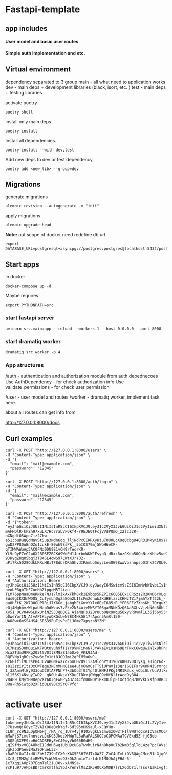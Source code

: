 # Fastapi-template

## app includes 
#### User model and basic user routes
#### Simple auth implementation and etc.


## Virtual environment
dependency separated to 3 group
main - all what need to application works
dev  - main deps + development libraries (black, isort, etc. )
test - main deps + testing libraries

activate poetry
```shell
poetry shell
```
install only main deps
```shell
poetry install
```

Install all dependencies.
```shell
poetry install --with dev,test
```

Add new deps to dev or test dependency.
```shell
poetry add <new_lib> --group=dev
```




## Migrations 
generate migrations

```shell
alembic revision --autogenerate -m "init"
```

apply migrations 
```shell
alembic upgrade head
```
**Note:**
out scope of docker need redefine db url
```shell
export DATABASE_URL=postgresql+asyncpg://postgres:postgres@localhost:5432/postgres
```


## Start apps
in docker 
```shell
docker-compose up -d
```

Maybe requires 
```shell
export PYTHONPATH=src
```

### start fastapi server
```shell
uvicorn src.main:app --reload --workers 1 --host 0.0.0.0 --port 8000
```
### start dramatiq worker
```shell
dramatiq src.worker -p 4
```


### App structures
/auth - authentication and authorization module
   from auth.depednecoes
   Use AuthDependency - for check authorization info
   Use validate_permissions - for check user permission

/user - user model and routes
/worker - dramatiq worker, implement task here.

about all routes can get info from 

http://127.0.0.1:8000/docs


## Curl examples
```shell
curl -X POST "http://127.0.0.1:8000/users" \
-H "Content-Type: application/json" \
-d '{
  "email": "mail@example.com",
  "password": "12345"
}'
```

```shell
curl -X POST "http://127.0.0.1:8000/auth/login" \
-H "Content-Type: application/json" \
-d '{
  "email": "mail@example.com",
  "password": "12345"
}'
```

```shell
curl -X POST "http://127.0.0.1:8000/auth/refresh" \
-H "Content-Type: application/json" \
-d '{"token": "eyJhbGciOiJSUzI1NiIsInR5cCI6IkpXVCJ9.eyJ1c2VyX3JvbGUiOiJ1c2VyIiwidXNlcl9wayI6MSwic3ViIjoibWFpbEBleGFtcGxlLmNvbSIsImp0aSI6IjZjMDAwMzkxLTY0YTYtNDE0MS1iY2Q2LWNhZWU1YzliMDA0YyIsImlhdCI6MTcxMjAzOTQxOCwiZXhwIjoxNzEyMTI1ODE4LCJ0eXBlIjoicmVmcmVzaCJ9.FXqr2SK0E4bjLfr7qGzd1R7oO8Bp8Gak-mAFHDlR-kPZh97xuLX7Hc7raLVFQkf4-Y9EJE0TFcjVVdPQmQ_z2lcJ2R-oXNgdfO5Wpn7iz27kw-a513buDuQQdMavStSup3Ndn6qq_lljNdPcCIKRXyHzu7UU0LcX9qQcbgU4CR31MkyKiU9YFFc6e7qjPWIDAdYWJ3D0kMaRjzlWvGoBNujumXbPM8VRr2Qe1c1IWEomNCkEczvrCX9_QzzR_y6cEwgkqSTSHwVSHKSYbBx_JUy5a5GzCnsIj2e0F6MFH5SCB1z6kuyIz2V2uVmjlV6LxaWDd8fkIvbLwhCE_5rchDJ7fr0u82eQObfxdKr-gwDZPP80uBnOZo1zukE-80wh9SsPk__5bIOS79mj5WbH6eCP-qTIMWAWuAp5AC0FNd0DU9S1vCN9rTeorKR-YL9c9yEZeG2p6X2B0SEZBCKd9WdPd1JerbmWKWJFsypQ_dRxz6ozCKdp50QoNrzXhhv5wdQznBf_H2tYx23rIh2FZWRGXaGzrIqCxDjYJ1f-9JKygZHqOSbqj3T84SL4qwS97LWtXJrY02-uPi7Rx5028QdkLKXuHBiTF8dbsDRhGhvdIRAmLo5nyzLem8E98wwVoznnpspDIhk2CVQb0wxnZiE3PA3o4a_kaVctVuyiAgk"}'
```


```shell
curl -X GET "http://127.0.0.1:8000/users" \
-H "Content-Type: application/json" \
-H "Authorization: Bearer eyJhbGciOiJSUzI1NiIsInR5cCI6IkpXVCJ9.eyJwayI6MSwicm9sZSI6ImNvbW1vbiIsImV4cCI6MTcxMTc1MDU2MywidHlwZSI6ImFjY2VzcyIsImlhdCI6MTcxMTc0OTY2M30.cR88gIjZkhgWmDNFkXpx2a1xJ7gHYMEQmJrR1IhS1fyLiZw4huNTDBivY71BkvNqeEz4UYEcX18It6lb14vpwNS6Ne-ovoUP3gbThF7ueHhZtpgqM5Tliau-TLM76ppNaaDmeRNkeFNJ17lmixAxFkh8xk2E9bqs5RZPIc6CQ5ECxCCRSzs2R2KKD6YXLqKV6EYhNajir8-SWs0gIKXDnWDO5_CuTymLhDgZaEQm2LItcPm2dnubJKdHElzzzCHHzTZi7jmhYxTf22k_-ou0HFtK_2W7O0GUPlRiJ7X6GdLjabghEiXmvYYle6EeI685tR_YFR6FFz7XosKh_TQrguXSF-eOj4MghbvzWLpaUNabDdWzas7vFke2N54uivMWSYI06gaMNbKOzQ6AaRXLvVjzbN0o86bL7Vx8lNQbMUOHeU0xrfcvTjUCaZFixnQ_2eTDOeLhn0UFY7i80JOqlxFY9RhmSTbv71Sz3JHiVicHdLLWuA9M0gOMKCb-Xy51_0CV04w6LDxUniNZSJJgDQ0Z_AjaNQPsJ2BrUub0Qx9Wqu56xyvRRvml1L36j56y53f4fdeSsmDS-b0weYorIN_AfvAPIKcywOXGsLwN7EC4Hk5E17rApcn5AmRl150-UAO8wx6mSS4HS4LSES39PuTivPcELJ0mz7XpyzbNYZM"
```

```shell
curl -X GET "http://127.0.0.1:8000/users/me" \
-H "Content-Type: application/json" \
-H "Authorization: Bearer eyJhbGciOiJSUzI1NiIsInR5cCI6IkpXVCJ9.eyJ1c2VyX3JvbGUiOiJ1c2VyIiwidXNlcl9wayI6MSwianRpIjoiZjhiMzhhNTgtOTA1Yy00YjYzLTkzZDMtNTYyNGQ5MmJlZGJiIiwiaWF0IjoxNzExOTMxMjYzLCJleHAiOjE3MTE5MTMzMjMsInR5cGUiOiJhY2Nlc3MiLCJzdWIiOiJleGFtcGxlQGV4YW1wbGUuY29tIn0.I5a0hpEo-QC7Mzu5DOMDuiwKFWQtOvuh9fTIYY9VMFiMoN7JYAkaEvLXsM69BrTNxC6wqUwJNlx8hFnCQ0Xny2bpb3G2sd6Oh7kVQJHYLsr1gAfQj-HcaZTdmU9FKg203t5V0Il8M9zB1abDx0_VKk9JAd-RQFVNpJgRCssZvw8qFm1dt8JODImi2qPIM5u0wJ-KcGHifil9LrsPB4JCVWB6NEwXYo2onCH289TiZA9lohPYD19QZnKMUV0OTyXg_70igr6d-sO1ZzzirItzOxCWFege3NJmMHNG1ee4ujX6Gm0sTTSiUPWVjz3QrIG8IFXr9XnR4iSrmrgsuKx6lyWPfeUNxi3g2_TnoIba_xZDPf5w4sPdft6xpMx3gys-1_3ZAnmMlEy933ouO20tAFPNhP7k3bOo3f0IYp40lBMFJPKgtNRIR3Lx_vObiGLrUuVJlkrd4NtYVMEjjg0utGfZk75KyHFo0xTq4OX3VjL5Sy5NNL3mUTU4vV5ASWLYhIZ1r0Ff-bl156K14NvuyIwD2__gN0Uj4NsaYKDuCIDkvjGWggG9eHfNl1rWcd9yB04-v8489_kMytH9Dep2XrADJgFwBPyA3Z34CfnOKNQPiRkm8JlpEiXctdqB78WvkLxXfpDRR3c-DRa-Rh5Cwtp02XFid0Lu98Cx5rOFVfo"
```


# activate user
```shell
curl -X GET "http://127.0.0.1:8000/users/me?token=eyJhbGciOiJSUzI1NiIsInR5cCI6IkpXVCJ9.eyJ1c2VyX3JvbGUiOiJ1c2VyIiwidXNlcl9wayI6MSwic3ViIjoibWFpbEBleGFtcGxlLmNvbSIsImp0aSI6Ijk0MzQxYTlhLWRiYmItNDg1NC1hYTFmLWQ4MTZlODMwYjcyNCIsImlhdCI6MTcxMjIzOTY2MywiZXhwIjoxNzEyMzI2MDYzLCJ0eXBlIjoiYWN0aXZhdGUifQ.RqFkJCKldjj43Ls26T7OysepMlRjhr4G9UuqDHx4TAr66kGjwMf22pO4iGI0M-J7UswmQj68ycTZVAIX0HeQxkYqf-Sdl95mHK9aUl-xCQVHn-CL8h_rc9NZLDpOM6Hj_rNA_rq_1Urv4yj91OxvgkLSzmwSzOw2TF1l9WUToCxA1cVasMU6ARa-mMwPjS7imu7nnvcvuJxKC5JkocXMWpTL3aRaFALSUOJoCOPCWAaTCVExd5Z-fjG5ob-c5QEqSXPF9zoHdCAQREHyEeCJ0wyVb066BGdH9-LqI9fMsvVG8AUkdI1JdnH5wg1UbH9cUGa7wvhuirNAn8bp0uTb2Nm05qlTdL4zaPpcCAVs8UBiWyGaEEgPYRBXm5FTzFJtBAVvkjkh4kPdcT0DiF3mcw5-3gFJpdPaewiMaJ9QPueL32-xDaB9f8wIJxd0lZbK1Z39nICX0rXAX5E3HIVJTxOWZ7_ZnC4uTmLiOV6QAgCMcn81LGjqO57r6OCqlv6GG-cXr8_IMH2ghlmBWFVPcWUWLvsQ3kDkZnmimTirfdrK1M0JhAjPHA-5-1c7XqgiAOp787EqmTel21uJ0v-xAMNSa-YcP1u97JAPpsBDrCmrKmtlhIYbJkYenYlMsZ3R5HOCXoM0B7lrLX6dDr1lrsso71aKivgfIYsVn1XjEzE
```


